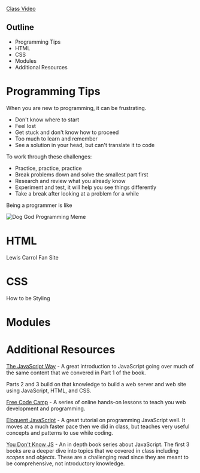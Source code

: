 [Class Video]()

## Outline
* Programming Tips
* HTML
* CSS
* Modules
* Additional Resources


#  Programming Tips

When you are new to programming, it can be frustrating.
* Don't know where to start
* Feel lost
* Get stuck and don't know how to proceed
* Too much to learn and remember
* See a solution in your head, but can't translate it to code

To work through these challenges:
* Practice, practice, practice
* Break problems down and solve the smallest part first
* Research and review what you already know
* Experiment and test, it will help you see things differently
* Take a break after looking at a problem for a while

Being a programmer is like

![Dog God Programming Meme](https://s-media-cache-ak0.pinimg.com/736x/2a/cc/2d/2acc2de68677193442e9fd82492a9bc7.jpg)

# HTML

Lewis Carrol Fan Site

# CSS

How to be Styling

# Modules



# Additional Resources

[The JavaScript Way](https://github.com/bpesquet/thejsway) - 
A great introduction to JavaScript going over much of the same content that we convered in Part 1 of the book.

Parts 2 and 3 build on that knowledge to build a web server and web site using JavaScript, HTML, and CSS.

[Free Code Camp](https://www.freecodecamp.org/) - 
A series of online hands-on lessons to teach you web development and programming.

[Eloquent JavaScript](http://eloquentjavascript.net/index.html) - 
A great tutorial on programming JavaScript well. It moves at a much faster pace then we did in class, but teaches very useful concepts and patterns to use while coding.

[You Don't Know JS](https://github.com/getify/You-Dont-Know-JS) - 
An in depth book series about JavaScript. The first 3 books are a deeper dive into topics that we covered in class including *scopes* and *objects*. These are a challenging read since they are meant to be comprehensive, not introductory knowledge.


